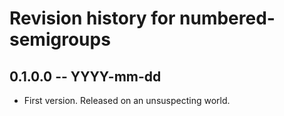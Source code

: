 # Revision history for numbered-semigroups

## 0.1.0.0  -- YYYY-mm-dd

* First version. Released on an unsuspecting world.
